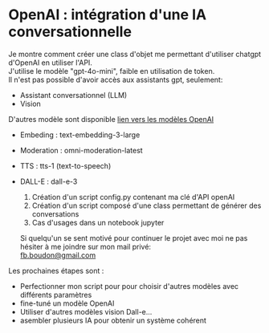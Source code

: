 # OpenAI : intégration d'une IA conversationnelle
        
Je montre comment créer une class d'objet me permettant d'utiliser chatgpt d'OpenAI en utiliser l'API.      
J'utilise le modèle "gpt-4o-mini", faible en utilisation de token.       
Il n'est pas possible d'avoir accès aux assistants gpt, seulement:
- Assistant conversationnel (LLM)      
- Vision             
        
D'autres modèle sont disponible [lien vers les modèles OpenAI](https://platform.openai.com/docs/models)         
- Embeding : text-embedding-3-large
- Moderation : omni-moderation-latest
- TTS : tts-1 (text-to-speech)
- DALL-E : dall-e-3
          
  1) Création d'un script config.py contenant ma clé d'API openAI
  2) Création d'un script composé d'une class permettant de générer des conversations
  3) Cas d'usages dans un notebook jupyter
          
  Si quelqu'un se sent motivé pour continuer le projet avec moi ne pas hésiter à me joindre sur mon mail privé:       
  fb.boudon@gmail.com

Les prochaines étapes sont : 
- Perfectionner mon script pour pour choisir d'autres modèles avec différents paramètres
- fine-tuné un modèle OpenAI
- Utiliser d'autres modèles vision Dall-e...
- asembler plusieurs IA pour obtenir un système cohérent
